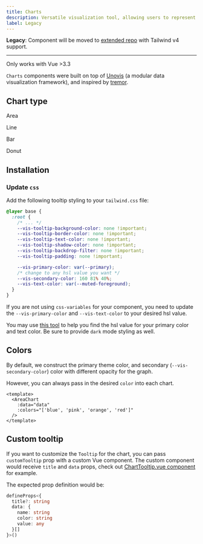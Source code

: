 ```yaml
---
title: Charts
description: Versatile visualization tool, allowing users to represent data using various types of charts for effective analysis.
label: Legacy
---
```


<script setup>
import Area from '~icons/gravity-ui/chart-area-stacked'
import Bar from '~icons/gravity-ui/chart-column'
import Line from '~icons/gravity-ui/chart-line'
import Pie from '~icons/gravity-ui/chart-pie'
</script>

<Callout>

**Legacy**: Component will be moved to [extended repo](https://github.com/unovue/shadcn-vue/issues/1077) with Tailwind v4 support.

---

Only works with Vue >3.3

</Callout>

`Charts` components were built on top of [Unovis](https://unovis.dev/) (a modular data visualization framework), and inspired by [tremor](https://www.tremor.so).

## Chart type

<div class="grid gap-4 mt-8 sm:grid-cols-2 sm:gap-6 not-docs">
  <LinkedCard href="/docs/charts/area">
    <Area class="text-foreground/80 w-11 h-11" />
    <p class="mt-2 font-medium">Area</p>
  </LinkedCard>

  <LinkedCard href="/docs/charts/line">
    <Line class="text-foreground/80 w-11 h-11" />
    <p class="mt-2 font-medium">Line</p>
  </LinkedCard>

  <LinkedCard href="/docs/charts/bar">
    <Bar class="text-foreground/80 w-11 h-11" />
    <p class="mt-2 font-medium">Bar</p>
  </LinkedCard>

  <LinkedCard href="/docs/charts/donut">
    <Pie class="text-foreground/80 w-11 h-11" />
    <p class="mt-2 font-medium">Donut</p>
  </LinkedCard>
</div>

## Installation

<Steps>

### Update `css`

Add the following tooltip styling to your `tailwind.css` file:

```css
@layer base {
  :root {
    /* ... */
    --vis-tooltip-background-color: none !important;
    --vis-tooltip-border-color: none !important;
    --vis-tooltip-text-color: none !important;
    --vis-tooltip-shadow-color: none !important;
    --vis-tooltip-backdrop-filter: none !important;
    --vis-tooltip-padding: none !important;

    --vis-primary-color: var(--primary);
    /* change to any hsl value you want */
    --vis-secondary-color: 160 81% 40%;
    --vis-text-color: var(--muted-foreground);
  }
}
```

If you are not using `css-variables` for your component, you need to update the `--vis-primary-color` and `--vis-text-color` to your desired hsl value.

You may use [this tool](https://redpixelthemes.com/blog/tailwindcss-colors-different-formats/) to help you find the hsl value for your primary color and text color. Be sure to provide `dark` mode styling as well.

</Steps>

## Colors

By default, we construct the primary theme color, and secondary (`--vis-secondary-color`) color with different opacity for the graph.

However, you can always pass in the desired `color` into each chart.

```vue
<template>
  <AreaChart
    :data="data"
    :colors="['blue', 'pink', 'orange', 'red']"
  />
</template>
```

## Custom tooltip

If you want to customize the `Tooltip` for the chart, you can pass `customTooltip` prop with a custom Vue component.
The custom component would receive `title` and `data` props, check out [ChartTooltip.vue component](https://github.com/unovue/shadcn-vue/tree/dev/apps/www/registry/default/ui/chart/ChartTooltip.vue) for example.

The expected prop definition would be:

```ts
defineProps<{
  title?: string
  data: {
    name: string
    color: string
    value: any
  }[]
}>()
```
